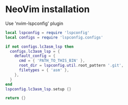# NeoVim installation

Use 'nvim-lspconfig' plugin

```lua
local lspconfig = require 'lspconfig'
local configs = require 'lspconfig.configs'

if not configs.lc3asm_lsp then
  configs.lc3asm_lsp = {
    default_config = {
      cmd = { 'PATH_TO_THIS_BIN' },
      root_dir = lspconfig.util.root_pattern '.git',
      filetypes = { 'asm' },
    },
  }
end
lspconfig.lc3asm_lsp.setup {}

return {}

```
